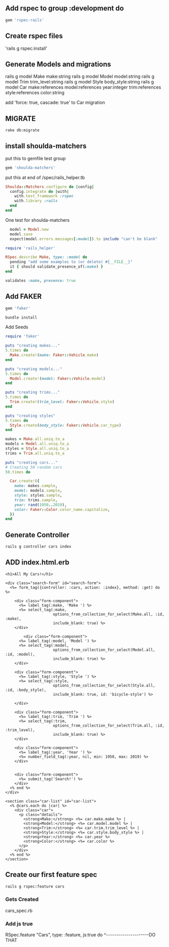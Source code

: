 ## Add rspec to group :development do

```ruby
gem 'rspec-rails'
```

## Create rspec files

'rails g rspec:install'


## Generate Models and migrations

rails g model Make make:string
rails g model Model model:string
rails g model Trim trim_level:string
rails g model Style body_style:string
rails g model Car make:references model:references year:integer trim:references style:references color:string

add 'force: true, cascade: true' to Car migration


## MIGRATE

```bash
rake db:migrate
```

## install shoulda-matchers

put this  to gemfile test group

```ruby
gem 'shoulda-matchers'
```

put this at end of /spec/rails_helper.tb

```ruby
Shoulda::Matchers.configure do |config|
  config.integrate do |with|
    with.test_framework :rspec
    with.library :rails
  end
end
```


One test for shoulda-matchers

```ruby
  model = Model.new
  model.save
  expect(model.errors.messages[:model]).to include "can't be blank"
```



```ruby
require 'rails_helper'

RSpec.describe Make, type: :model do
  pending "add some examples to (or delete) #{__FILE__}"
  it { should validate_presence_of(:make) }
end
```

```ruby
validates :make, presence: true
```

## Add FAKER

```ruby
gem 'faker'
```

```bash
bundle install
```

Add Seeds

```ruby
require 'faker'

puts "creating makes..."
5.times do
  Make.create!(make: Faker::Vehicle.make)
end

puts "creating models..."
5.times do
  Model.create!(model: Faker::Vehicle.model)
end

puts "creating trims..."
5.times do
  Trim.create!(trim_level: Faker::Vehicle.style)
end

puts "creating styles"
5.times do
  Style.create(body_style: Faker::Vehicle.car_type)
end

makes = Make.all.uniq.to_a
models = Model.all.uniq.to_a
styles = Style.all.uniq.to_a
trims = Trim.all.uniq.to_a

puts "creating cars..."
# Creating 50 random cars
50.times do

  Car.create!({
    make: makes.sample,
    model: models.sample,
    style: styles.sample,
    trim: trims.sample,
    year: rand(1950..2019),
    color: Faker::Color.color_name.capitalize,
  })
end

```


## Generate Controller

```bash
rails g controller cars index
```


## ADD index.html.erb

```erb
<h1>All My Cars!</h1>

<div class="search-form" id="search-form">
  <%= form_tag({controller: :cars, action: :index}, method: :get) do %>

    <div class="form-component">
      <%= label_tag(:make, 'Make ') %>
      <%= select_tag(:make,
                     options_from_collection_for_select(Make.all, :id, :make),
                     include_blank: true) %>
    </div>

        <div class="form-component">
      <%= label_tag(:model, 'Model ') %>
      <%= select_tag(:model,
                     options_from_collection_for_select(Model.all, :id, :model),
                     include_blank: true) %>
    </div>

    <div class="form-component">
      <%= label_tag(:style, 'Style ') %>
      <%= select_tag(:style,
                     options_from_collection_for_select(Style.all, :id, :body_style),
                     include_blank: true, id: 'bicycle-style') %>

    </div>

    <div class="form-component">
      <%= label_tag(:trim, 'Trim ') %>
      <%= select_tag(:trim,
                     options_from_collection_for_select(Trim.all, :id, :trim_level),
                     include_blank: true) %>
    </div>

    <div class="form-component">
      <%= label_tag(:year, 'Year ') %>
      <%= number_field_tag(:year, nil, min: 1950, max: 2019) %>
    </div>


    <div class="form-component">
      <%= submit_tag('Search!') %>
    </div>
  <% end %>
</div>

<section class="car-list" id="car-list">
  <% @cars.each do |car| %>
    <div class="car">
      <p class="details">
        <strong>Make:</strong> <%= car.make.make %> |
        <strong>Model:</strong> <%= car.model.model %> |
        <strong>Trim:</strong> <%= car.trim.trim_level %> |
        <strong>Style:</strong> <%= car.style.body_style %> |
        <strong>Year:</strong> <%= car.year %>
        <strong>Color:</strong> <%= car.color %>
      </p>
    </div>
  <% end %>
</section>
```



## Create our first feature spec




```bash
rails g rspec:feature cars
```

### Gets Created 
cars_spec.rb

### Add js true
RSpec.feature "Cars", type: :feature, js:true do
                                          ^---------------------DO THAT 